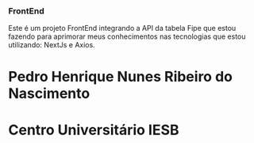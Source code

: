 ### FrontEnd ###
Este é um projeto FrontEnd integrando a API da tabela Fipe que estou fazendo para aprimorar meus conhecimentos nas tecnologias que estou utilizando: NextJs e Axios.

# Pedro Henrique Nunes Ribeiro do Nascimento
# Centro Universitário IESB